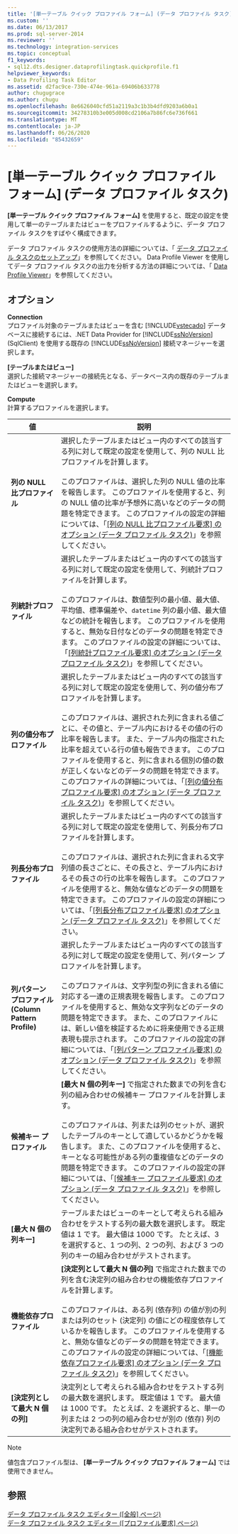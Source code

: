 ```yaml
---
title: '[単一テーブル クイック プロファイル フォーム] (データ プロファイル タスク) | Microsoft Docs'
ms.custom: ''
ms.date: 06/13/2017
ms.prod: sql-server-2014
ms.reviewer: ''
ms.technology: integration-services
ms.topic: conceptual
f1_keywords:
- sql12.dts.designer.dataprofilingtask.quickprofile.f1
helpviewer_keywords:
- Data Profiling Task Editor
ms.assetid: d2fac9ce-730e-474e-961a-69406b633778
author: chugugrace
ms.author: chugu
ms.openlocfilehash: 8e6626040cfd51a2119a3c1b3b4dfd9203a6b0a1
ms.sourcegitcommit: 34278310b3e005d008cd2106a7b86fc6e736f661
ms.translationtype: MT
ms.contentlocale: ja-JP
ms.lasthandoff: 06/26/2020
ms.locfileid: "85432659"
---
```

# <a name="single-table-quick-profile-form-data-profiling-task"></a>[単一テーブル クイック プロファイル フォーム] (データ プロファイル タスク)
  **[単一テーブル クイック プロファイル フォーム]** を使用すると、既定の設定を使用して単一のテーブルまたはビューをプロファイルするように、データ プロファイル タスクをすばやく構成できます。  
  
 データ プロファイル タスクの使用方法の詳細については、「 [データ プロファイル タスクのセットアップ](data-profiling-task.md)」を参照してください。 Data Profile Viewer を使用してデータ プロファイル タスクの出力を分析する方法の詳細については、「 [Data Profile Viewer](data-profile-viewer.md)」を参照してください。  
  
## <a name="options"></a>オプション  
 **Connection**  
 プロファイル対象のテーブルまたはビューを含む [!INCLUDE[vstecado](../../includes/vstecado-md.md)] データベースに接続するには、.NET Data Provider for [!INCLUDE[ssNoVersion](../../includes/ssnoversion-md.md)] (SqlClient) を使用する既存の [!INCLUDE[ssNoVersion](../../includes/ssnoversion-md.md)] 接続マネージャーを選択します。  
  
 **[テーブルまたはビュー]**  
 選択した接続マネージャーの接続先となる、データベース内の既存のテーブルまたはビューを選択します。  
  
 **Compute**  
 計算するプロファイルを選択します。  
  
|値|説明|  
|-----------|-----------------|  
|**列の NULL 比プロファイル**|選択したテーブルまたはビュー内のすべての該当する列に対して既定の設定を使用して、列の NULL 比プロファイルを計算します。<br /><br /> このプロファイルは、選択した列の NULL 値の比率を報告します。 このプロファイルを使用すると、列の NULL 値の比率が予想外に高いなどのデータの問題を特定できます。 このプロファイルの設定の詳細については、「[[列の NULL 比プロファイル要求] のオプション &#40;データ プロファイル タスク&#41;](column-null-ratio-profile-request-options-data-profiling-task.md)」を参照してください。|  
|**列統計プロファイル**|選択したテーブルまたはビュー内のすべての該当する列に対して既定の設定を使用して、列統計プロファイルを計算します。<br /><br /> このプロファイルは、数値型列の最小値、最大値、平均値、標準偏差や、`datetime` 列の最小値、最大値などの統計を報告します。 このプロファイルを使用すると、無効な日付などのデータの問題を特定できます。 このプロファイルの設定の詳細については、「[[列統計プロファイル要求] のオプション &#40;データ プロファイル タスク&#41;](column-statistics-profile-request-options-data-profiling-task.md)」を参照してください。|  
|**列の値分布プロファイル**|選択したテーブルまたはビュー内のすべての該当する列に対して既定の設定を使用して、列の値分布プロファイルを計算します。<br /><br /> このプロファイルは、選択された列に含まれる値ごとに、その値と、テーブル内におけるその値の行の比率を報告します。 また、テーブル内の指定された比率を超えている行の値も報告できます。 このプロファイルを使用すると、列に含まれる個別の値の数が正しくないなどのデータの問題を特定できます。 このプロファイルの詳細については、「[[列の値分布プロファイル要求] のオプション &#40;データ プロファイル タスク&#41;](column-value-distribution-profile-request-options-data-profiling-task.md)」を参照してください。|  
|**列長分布プロファイル**|選択したテーブルまたはビュー内のすべての該当する列に対して既定の設定を使用して、列長分布プロファイルを計算します。<br /><br /> このプロファイルは、選択された列に含まれる文字列値の長さごとに、その長さと、テーブル内におけるその長さの行の比率を報告します。 このプロファイルを使用すると、無効な値などのデータの問題を特定できます。 このプロファイルの設定の詳細については、「[[列長分布プロファイル要求] のオプション &#40;データ プロファイル タスク&#41;](column-length-distribution-profile-request-options-data-profiling-task.md)」を参照してください。|  
|**列パターン プロファイル (Column Pattern Profile)**|選択したテーブルまたはビュー内のすべての該当する列に対して既定の設定を使用して、列パターン プロファイルを計算します。<br /><br /> このプロファイルは、文字列型の列に含まれる値に対応する一連の正規表現を報告します。 このプロファイルを使用すると、無効な文字列などのデータの問題を特定できます。 また、このプロファイルには、新しい値を検証するために将来使用できる正規表現も提示されます。 このプロファイルの設定の詳細については、「[[列パターン プロファイル要求] のオプション &#40;データ プロファイル タスク&#41;](column-pattern-profile-request-options-data-profiling-task.md)」を参照してください。|  
|**候補キー プロファイル**|**[最大 N 個の列キー]** で指定された数までの列を含む列の組み合わせの候補キー プロファイルを計算します。<br /><br /> このプロファイルは、列または列のセットが、選択したテーブルのキーとして適しているかどうかを報告します。 また、このプロファイルを使用すると、キーとなる可能性がある列の重複値などのデータの問題を特定できます。 このプロファイルの設定の詳細については、「[[候補キー プロファイル要求] のオプション &#40;データ プロファイル タスク&#41;](candidate-key-profile-request-options-data-profiling-task.md)」を参照してください。|  
|**[最大 N 個の列キー]**|テーブルまたはビューのキーとして考えられる組み合わせをテストする列の最大数を選択します。 既定値は 1 です。 最大値は 1000 です。 たとえば、3 を選択すると、1 つの列、2 つの列、および 3 つの列のキーの組み合わせがテストされます。|  
|**機能依存プロファイル**|**[決定列として最大 N 個の列]** で指定された数までの列を含む決定列の組み合わせの機能依存プロファイルを計算します。<br /><br /> このプロファイルは、ある列 (依存列) の値が別の列または列のセット (決定列) の値にどの程度依存しているかを報告します。 このプロファイルを使用すると、無効な値などのデータの問題を特定できます。 このプロファイルの設定の詳細については、「[[機能依存プロファイル要求] のオプション &#40;データ プロファイル タスク&#41;](functional-dependency-profile-request-options-data-profiling-task.md)」を参照してください。|  
|**[決定列として最大 N 個の列]**|決定列として考えられる組み合わせをテストする列の最大数を選択します。 既定値は 1 です。 最大値は 1000 です。 たとえば、2 を選択すると、単一の列または 2 つの列の組み合わせが別の (依存) 列の決定列である組み合わせがテストされます。|  
  
> [!NOTE]  
>  値包含プロファイル型は、 **[単一テーブル クイック プロファイル フォーム]** では使用できません。  
  
## <a name="see-also"></a>参照  
 [データ プロファイル タスク エディター ([全般] ページ)](../general-page-of-integration-services-designers-options.md)   
 [データ プロファイル タスク エディター &#40;[プロファイル要求] ページ&#41;](data-profiling-task-editor-profile-requests-page.md)  
  
  
